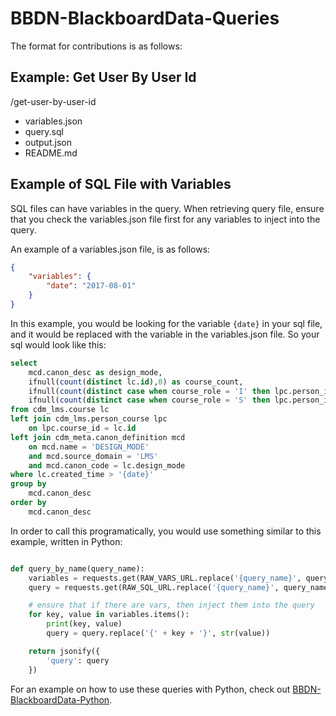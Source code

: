 # BBDN-BlackboardData-Queries

The format for contributions is as follows:

## Example: Get User By User Id
/get-user-by-user-id
- variables.json
- query.sql
- output.json
- README.md



## Example of SQL File with Variables
SQL files can have variables in the query. When retrieving query file, ensure that you check the variables.json file first for any variables to inject into the query.

An example of a variables.json file, is as follows:

```json
{
    "variables": {
        "date": "2017-08-01"
    }
}
```
In this example, you would be looking for the variable `{date}` in your sql file, and it would be replaced with the variable in the variables.json file. So your sql would look like this:

```sql
select
    mcd.canon_desc as design_mode,
    ifnull(count(distinct lc.id),0) as course_count,
    ifnull(count(distinct case when course_role = 'I' then lpc.person_id else null end),0) as distinct_instructors,
    ifnull(count(distinct case when course_role = 'S' then lpc.person_id else null end),0) as distinct_students
from cdm_lms.course lc
left join cdm_lms.person_course lpc
    on lpc.course_id = lc.id
left join cdm_meta.canon_definition mcd
    on mcd.name = 'DESIGN_MODE'
    and mcd.source_domain = 'LMS'
    and mcd.canon_code = lc.design_mode
where lc.created_time > '{date}' 
group by 
    mcd.canon_desc
order by
    mcd.canon_desc
```

In order to call this programatically, you would use something similar to this example, written in Python:

```py

def query_by_name(query_name):
    variables = requests.get(RAW_VARS_URL.replace('{query_name}', query_name)).json()['variables']
    query = requests.get(RAW_SQL_URL.replace('{query_name}', query_name)).text

    # ensure that if there are vars, then inject them into the query
    for key, value in variables.items():
        print(key, value)
        query = query.replace('{' + key + '}', str(value))

    return jsonify({
        'query': query
    })

```

For an example on how to use these queries with Python, check out [BBDN-BlackboardData-Python](https://github.com/blackboard/BBDN-BlackboardData-Python).
